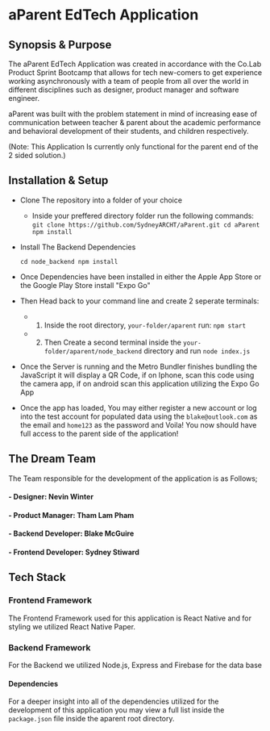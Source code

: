 # aParent EdTech Application

## Synopsis & Purpose

The aParent EdTech Application was created in accordance with the Co.Lab 
Product Sprint Bootcamp that allows for tech new-comers to get experience working asynchronously with 
a team of people from all over the world in different disciplines such 
as designer, product manager and software engineer.

aParent was built with the problem statement in mind of increasing ease of communication between teacher & parent about the academic performance and behavioral development of their students, and children respectively.

(Note: This Application Is currently only functional for the parent end of the 2 sided solution.)

## Installation & Setup

- Clone The repository into a folder of your choice
    - Inside your preffered directory folder run the following commands: 
        `
        git clone https://github.com/SydneyARCHT/aParent.git
        cd aParent
        npm install
        `

- Install The Backend Dependencies
    
    `cd node_backend
    npm install`

- Once Dependencies have been installed in either the Apple App Store or the Google Play Store install "Expo Go"

- Then Head back to your command line and create 2 seperate terminals:
  - 1. Inside the root directory, `your-folder/aparent` run: `npm start`
  - 2. Then Create a second terminal inside the `your-folder/aparent/node_backend` directory and run `node index.js`
  
- Once the Server is running and the Metro Bundler finishes bundling the JavaScript it will display a QR Code, if on Iphone, scan this code using the camera app, if on android scan this application utilizing the Expo Go App

- Once the app has loaded, You may either register a new account or log into the test account for populated data using the `blake@outlook.com` as the email and `home123` as the password and Voila! You now should have full access to the parent side of the application!


## The Dream Team

The Team responsible for the development of the application is as Follows;

#### - Designer: Nevin Winter

#### - Product Manager: Tham Lam Pham

#### - Backend Developer: Blake McGuire

#### - Frontend Developer: Sydney Stiward

## Tech Stack

### Frontend Framework

The Frontend Framework used for this application is React Native and for styling we utilized React Native Paper.

### Backend Framework

For the Backend we utilized Node.js, Express and Firebase for the data base

#### Dependencies 

For a deeper insight into all of the dependencies utilized for the development of this application you may view a full list inside the `package.json` file inside the aparent root directory.


